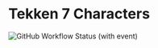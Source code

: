 # Tekken 7 Characters

![GitHub Workflow Status (with event)](https://img.shields.io/github/actions/workflow/status/owen-eternal/tekken7-characters/main-workflow.yml)